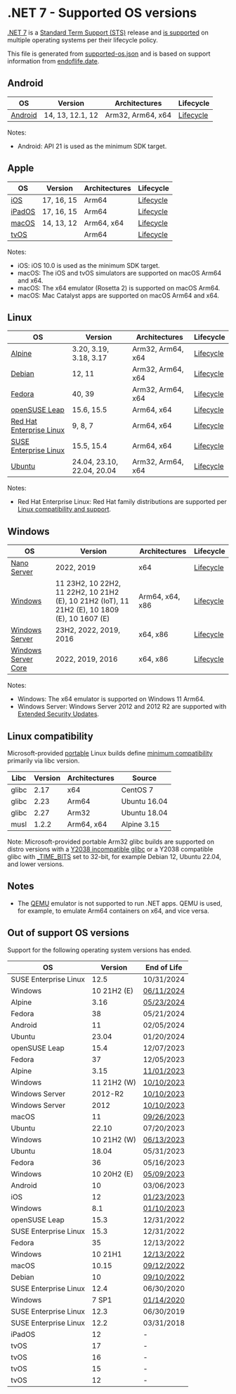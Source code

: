 # .NET 7 - Supported OS versions

[.NET 7](README.md) is a [Standard Term Support (STS)](../../release-policies.md) release and [is supported](../../support.md) on multiple operating systems per their lifecycle policy.

This file is generated from [supported-os.json](supported-os.json) and is based on support information from [endoflife.date](https://endoflife.date/).

## Android

OS                              | Version                      | Architectures      | Lifecycle          |
--------------------------------|------------------------------|--------------------|--------------------|
[Android][0]                    | 14, 13, 12.1, 12             | Arm32, Arm64, x64  | [Lifecycle][1]     |

Notes:

* Android: API 21 is used as the minimum SDK target.

[0]: https://www.android.com/
[1]: https://support.google.com/android

## Apple

OS                              | Version                      | Architectures      | Lifecycle          |
--------------------------------|------------------------------|--------------------|--------------------|
[iOS][2]                        | 17, 16, 15                   | Arm64              | [Lifecycle][3]     |
[iPadOS][4]                     | 17, 16, 15                   | Arm64              | [Lifecycle][5]     |
[macOS][6]                      | 14, 13, 12                   | Arm64, x64         | [Lifecycle][7]     |
[tvOS][8]                       |                              | Arm64              | [Lifecycle][9]     |

Notes:

* iOS: iOS 10.0 is used as the minimum SDK target.
* macOS: The iOS and tvOS simulators are supported on macOS Arm64 and x64.
* macOS: The x64 emulator (Rosetta 2) is supported on macOS Arm64.
* macOS: Mac Catalyst apps are supported on macOS Arm64 and x64.

[2]: https://developer.apple.com/ios/
[3]: https://support.apple.com/ios/
[4]: https://developer.apple.com/ipados/
[5]: https://support.apple.com/ipados/
[6]: https://developer.apple.com/macos/
[7]: https://support.apple.com/macos/
[8]: https://developer.apple.com/tvos/
[9]: https://support.apple.com/apple-tv/

## Linux

OS                              | Version                      | Architectures      | Lifecycle          |
--------------------------------|------------------------------|--------------------|--------------------|
[Alpine][10]                    | 3.20, 3.19, 3.18, 3.17       | Arm32, Arm64, x64  | [Lifecycle][11]    |
[Debian][12]                    | 12, 11                       | Arm32, Arm64, x64  | [Lifecycle][13]    |
[Fedora][14]                    | 40, 39                       | Arm32, Arm64, x64  | [Lifecycle][15]    |
[openSUSE Leap][16]             | 15.6, 15.5                   | Arm64, x64         | [Lifecycle][17]    |
[Red Hat Enterprise Linux][18]  | 9, 8, 7                      | Arm64, x64         | [Lifecycle][19]    |
[SUSE Enterprise Linux][20]     | 15.5, 15.4                   | Arm64, x64         | [Lifecycle][21]    |
[Ubuntu][22]                    | 24.04, 23.10, 22.04, 20.04   | Arm32, Arm64, x64  | [Lifecycle][23]    |

Notes:

* Red Hat Enterprise Linux: Red Hat family distributions are supported per [Linux compatibility and support](../../linux-support.md).

[10]: https://alpinelinux.org/
[11]: https://alpinelinux.org/releases/
[12]: https://www.debian.org/
[13]: https://wiki.debian.org/DebianReleases
[14]: https://fedoraproject.org/
[15]: https://fedoraproject.org/wiki/End_of_life
[16]: https://www.opensuse.org/
[17]: https://en.opensuse.org/Lifetime
[18]: https://access.redhat.com/
[19]: https://access.redhat.com/support/policy/updates/errata/
[20]: https://www.suse.com/
[21]: https://www.suse.com/lifecycle/
[22]: https://ubuntu.com/
[23]: https://wiki.ubuntu.com/Releases

## Windows

OS                              | Version                      | Architectures      | Lifecycle          |
--------------------------------|------------------------------|--------------------|--------------------|
[Nano Server][24]               | 2022, 2019                   | x64                | [Lifecycle][25]    |
[Windows][26]                   | 11 23H2, 10 22H2, 11 22H2, 10 21H2 (E), 10 21H2 (IoT), 11 21H2 (E), 10 1809 (E), 10 1607 (E) | Arm64, x64, x86    | [Lifecycle][27]    |
[Windows Server][28]            | 23H2, 2022, 2019, 2016       | x64, x86           | [Lifecycle][29]    |
[Windows Server Core][30]       | 2022, 2019, 2016             | x64, x86           | [Lifecycle][31]    |

Notes:

* Windows: The x64 emulator is supported on Windows 11 Arm64.
* Windows Server: Windows Server 2012 and 2012 R2 are supported with [Extended Security Updates](https://learn.microsoft.com/windows-server/get-started/extended-security-updates-overview).

[24]: https://learn.microsoft.com/virtualization/windowscontainers/manage-containers/container-base-images
[25]: https://learn.microsoft.com/windows-server/get-started/windows-server-release-info
[26]: https://www.microsoft.com/windows/
[27]: https://support.microsoft.com/help/13853/windows-lifecycle-fact-sheet
[28]: https://www.microsoft.com/windows-server
[29]: https://learn.microsoft.com/windows-server/get-started/windows-server-release-info
[30]: https://learn.microsoft.com/virtualization/windowscontainers/manage-containers/container-base-images
[31]: https://learn.microsoft.com/windows-server/get-started/windows-server-release-info

## Linux compatibility

Microsoft-provided [portable](../../linux-support.md) Linux builds define [minimum compatibility](/linux-support.md) primarily via libc version.

Libc                     | Version  | Architectures      | Source             |
-------------------------|----------|--------------------|--------------------|
glibc                    | 2.17     | x64                | CentOS 7           |
glibc                    | 2.23     | Arm64              | Ubuntu 16.04       |
glibc                    | 2.27     | Arm32              | Ubuntu 18.04       |
musl                     | 1.2.2    | Arm64, x64         | Alpine 3.15        |

Note: Microsoft-provided portable Arm32 glibc builds are supported on distro versions with a [Y2038 incompatible glibc](https://github.com/dotnet/core/discussions/9285) or a Y2038 compatible glibc with [_TIME_BITS](https://www.gnu.org/software/libc/manual/html_node/Feature-Test-Macros.html) set to 32-bit, for example Debian 12, Ubuntu 22.04, and lower versions.

## Notes

* The [QEMU](https://www.qemu.org/) emulator is not supported to run .NET apps. QEMU is used, for example, to emulate Arm64 containers on x64, and vice versa.

## Out of support OS versions

Support for the following operating system versions has ended.

OS                              | Version                      | End of Life        |
--------------------------------|------------------------------|--------------------|
SUSE Enterprise Linux           | 12.5                         | 10/31/2024         |
Windows                         | 10 21H2 (E)                  | [06/11/2024](https://learn.microsoft.com/lifecycle/products/windows-10-enterprise-and-education) |
Alpine                          | 3.16                         | [05/23/2024](https://alpinelinux.org/posts/Alpine-3.16.9-3.17.7-3.18.6-released.html) |
Fedora                          | 38                           | 05/21/2024         |
Android                         | 11                           | 02/05/2024         |
Ubuntu                          | 23.04                        | 01/20/2024         |
openSUSE Leap                   | 15.4                         | 12/07/2023         |
Fedora                          | 37                           | 12/05/2023         |
Alpine                          | 3.15                         | [11/01/2023](https://alpinelinux.org/posts/Alpine-3.15.10-3.16.7-3.17.5-3.18.3-released.html) |
Windows                         | 11 21H2 (W)                  | [10/10/2023](https://learn.microsoft.com/windows/release-health/windows11-release-information) |
Windows Server                  | 2012-R2                      | [10/10/2023](https://learn.microsoft.com/lifecycle/products/windows-server-2012-r2) |
Windows Server                  | 2012                         | [10/10/2023](https://learn.microsoft.com/lifecycle/products/windows-server-2012) |
macOS                           | 11                           | [09/26/2023](https://support.apple.com/HT211896) |
Ubuntu                          | 22.10                        | 07/20/2023         |
Windows                         | 10 21H2 (W)                  | [06/13/2023](https://learn.microsoft.com/windows/release-health/release-information) |
Ubuntu                          | 18.04                        | 05/31/2023         |
Fedora                          | 36                           | 05/16/2023         |
Windows                         | 10 20H2 (E)                  | [05/09/2023](https://learn.microsoft.com/windows/release-health/status-windows-10-20h2) |
Android                         | 10                           | 03/06/2023         |
iOS                             | 12                           | [01/23/2023](https://support.apple.com/HT209084) |
Windows                         | 8.1                          | [01/10/2023](https://learn.microsoft.com/lifecycle/products/windows-81) |
openSUSE Leap                   | 15.3                         | 12/31/2022         |
SUSE Enterprise Linux           | 15.3                         | 12/31/2022         |
Fedora                          | 35                           | 12/13/2022         |
Windows                         | 10 21H1                      | [12/13/2022](https://learn.microsoft.com/windows/release-health/status-windows-10-21h1) |
macOS                           | 10.15                        | [09/12/2022](https://support.apple.com/HT210642) |
Debian                          | 10                           | [09/10/2022](https://www.debian.org/News/2022/20220910) |
SUSE Enterprise Linux           | 12.4                         | 06/30/2020         |
Windows                         | 7 SP1                        | [01/14/2020](https://learn.microsoft.com/lifecycle/products/windows-7) |
SUSE Enterprise Linux           | 12.3                         | 06/30/2019         |
SUSE Enterprise Linux           | 12.2                         | 03/31/2018         |
iPadOS                          | 12                           | -                  |
tvOS                            | 17                           | -                  |
tvOS                            | 16                           | -                  |
tvOS                            | 15                           | -                  |
tvOS                            | 12                           | -                  |
